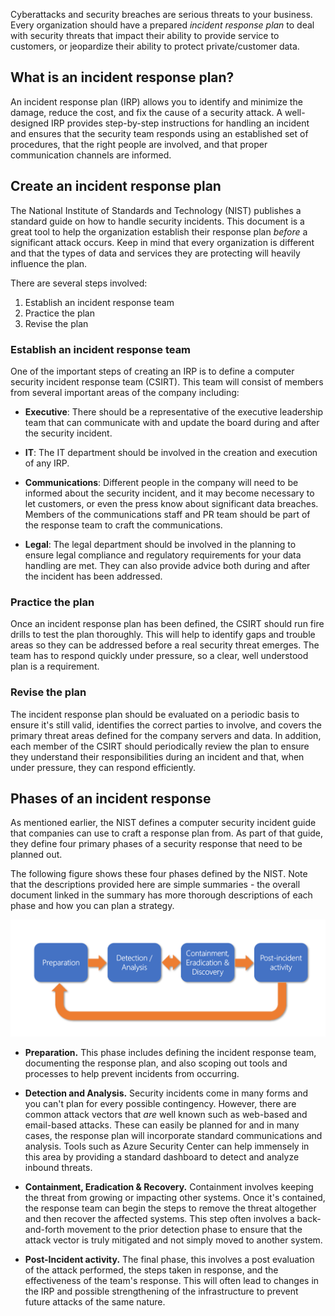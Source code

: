 Cyberattacks and security breaches are serious threats to your business. Every organization should have a prepared _incident response plan_ to deal with security threats that impact their ability to provide service to customers, or jeopardize their ability to protect private/customer data.

## What is an incident response plan?

An incident response plan (IRP) allows you to identify and minimize the damage, reduce the cost, and fix the cause of a security attack. A well-designed IRP provides step-by-step instructions for handling an incident and ensures that the security team responds using an established set of procedures, that the right people are involved, and that proper communication channels are informed.

## Create an incident response plan

The National Institute of Standards and Technology (NIST) publishes a standard guide on how to handle security incidents. This document is a great tool to help the organization establish their response plan _before_ a significant attack occurs. Keep in mind that every organization is different and that the types of data and services they are protecting will heavily influence the plan.

There are several steps involved:

1. Establish an incident response team
1. Practice the plan
1. Revise the plan

### Establish an incident response team

One of the important steps of creating an IRP is to define a computer security incident response team (CSIRT). This team will consist of members from several important areas of the company including:

- **Executive**: There should be a representative of the executive leadership team that can communicate with and update the board during and after the security incident.

- **IT**: The IT department should be involved in the creation and execution of any IRP.

- **Communications**: Different people in the company will need to be informed about the security incident, and it may become necessary to let customers, or even the press know about significant data breaches. Members of the communications staff and PR team should be part of the response team to craft the communications.

- **Legal**: The legal department should be involved in the planning to ensure legal compliance and regulatory requirements for your data handling are met. They can also provide advice both during and after the incident has been addressed.

### Practice the plan

Once an incident response plan has been defined, the CSIRT should run fire drills to test the plan thoroughly. This will help to identify gaps and trouble areas so they can be addressed before a real security threat emerges. The team has to respond quickly under pressure, so a clear, well understood plan is a requirement.

### Revise the plan

The incident response plan should be evaluated on a periodic basis to ensure it's still valid, identifies the correct parties to involve, and covers the primary threat areas defined for the company servers and data. In addition, each member of the CSIRT should periodically review the plan to ensure they understand their responsibilities during an incident and that, when under pressure, they can respond efficiently.

## Phases of an incident response

As mentioned earlier, the NIST defines a computer security incident guide that companies can use to craft a response plan from. As part of that guide, they define four primary phases of a security response that need to be planned out.

The following figure shows these four phases defined by the NIST. Note that the descriptions provided here are simple summaries - the overall document linked in the summary has more thorough descriptions of each phase and how you can plan a strategy.

![NIST response phases from the Security Handling Guide](../media/4-nist-response-phases.png)

- **Preparation.** This phase includes defining the incident response team, documenting the response plan, and also scoping out tools and processes to help prevent incidents from occurring.

- **Detection and Analysis.** Security incidents come in many forms and you can't plan for every possible contingency. However, there are common attack vectors that _are_ well known such as web-based and email-based attacks. These can easily be planned for and in many cases, the response plan will incorporate standard communications and analysis. Tools such as Azure Security Center can help immensely in this area by providing a standard dashboard to detect and analyze inbound threats.

- **Containment, Eradication & Recovery.** Containment involves keeping the threat from growing or impacting other systems. Once it's contained, the response team can begin the steps to remove the threat altogether and then recover the affected systems. This step often involves a back-and-forth movement to the prior detection phase to ensure that the attack vector is truly mitigated and not simply moved to another system.

- **Post-Incident activity.** The final phase, this involves a post evaluation of the attack performed, the steps taken in response, and the effectiveness of the team's response. This will often lead to changes in the IRP and possible strengthening of the infrastructure to prevent future attacks of the same nature.
